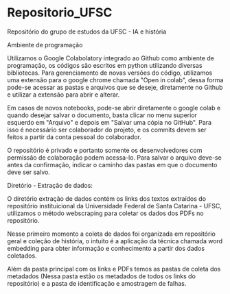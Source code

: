 # Repositorio_UFSC

Repositório do grupo de estudos da UFSC - IA e história

Ambiente de programação

Utilizamos o Google Colabolatory integrado ao Github como ambiente de programação, os códigos são escritos em python utilizando diversas bibliotecas. 
Para gerenciamento de novas versões do código, utilizamos uma extensão para o google chrome chamada "Open in colab", dessa forma pode-se acessar as pastas e arquivos que se deseje, diretamente no Github e utilizar a extensão para abrir e alterar.

Em casos de novos notebooks, pode-se abrir diretamente o google colab e quando desejar salvar o documento, basta clicar no menu superior esquerdo em "Arquivo" e depois em "Salvar uma cópia no GitHub". Para isso é necessário ser colaborador do projeto, e os commits devem ser feitos a partir da conta pessoal do colaborador.

O repositório é privado e portanto somente os desenvolvedores com permissão de colaboração podem acessa-lo. Para salvar o arquivo deve-se antes da confirmação, indicar o caminho das pastas em que o documento deve ser salvo.

Diretório - Extração de dados:

O diretório extração de dados contém os links dos textos extraídos do repositório instituicional da Universidade Federal de Santa Catarina - UFSC, utilizamos o método webscraping para coletar os dados dos PDFs no repositório.

Nesse primeiro momento a coleta de dados foi organizada em repositório geral e coleção de história, o intuito é a aplicação da técnica chamada word embedding para obter informação e conhecimento a partir dos dados coletados.

Além da pasta principal com os links e PDFs temos as pastas de coleta dos metadados (Nessa pasta estão os metadados de todos os links do repositório) e a pasta de identificação e amostragem de falhas.



